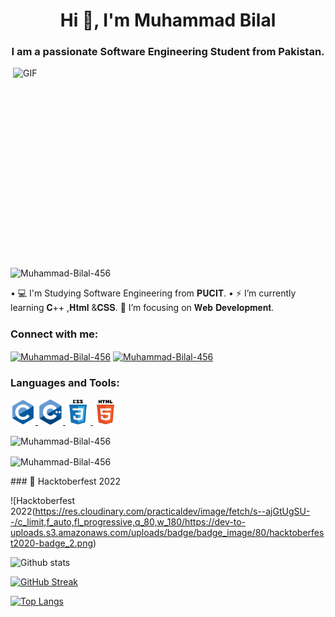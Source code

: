 <h1 align="center">Hi 👋, I'm Muhammad Bilal</h1>
<h3 align="center">I am a passionate Software Engineering Student from Pakistan.</h3>

<img align="right" alt="GIF" src="https://github.com/abhisheknaiidu/abhisheknaiidu/blob/master/code.gif?raw=true" width="500" height="320" />

<p align="left"> <img src="https://komarev.com/ghpvc/?username=Muhammad-Bilal-456&label=visitors&color=0e75b6&style=flat" alt="Muhammad-Bilal-456" /> </p>
<p>
</p>
• 💻 I'm Studying Software Engineering from 𝐏𝐔𝐂𝐈𝐓.
• ⚡ I’m currently learning 𝐂++ ,𝐇𝐭𝐦𝐥 &𝐂𝐒𝐒.
  🎯 I’m focusing on 𝐖𝐞𝐛 𝐃𝐞𝐯𝐞𝐥𝐨𝐩𝐦𝐞𝐧𝐭.
<p></p>
<p></p>
<p></p>
<h3 align="left">Connect with me:</h3>
<p align="left">
<a href="https://twitter.com/m_Bilal456" target="blank"><img align="center" src="https://raw.githubusercontent.com/rahuldkjain/github-profile-readme-generator/master/src/images/icons/Social/twitter.svg" alt="Muhammad-Bilal-456" height="30" width="40" /></a>
<a href="https://www.linkedin.com/in/muhammad-bilal-shah-792440249/" target="blank"><img align="center" src="https://raw.githubusercontent.com/rahuldkjain/github-profile-readme-generator/master/src/images/icons/Social/linked-in-alt.svg" alt="Muhammad-Bilal-456" height="28" width="37" /></a>
</p>

<h3 align="left">Languages and Tools:</h3>
<p align="left"> <a href="https://www.cprogramming.com/" target="_blank" rel="noreferrer"> <img src="https://raw.githubusercontent.com/devicons/devicon/master/icons/c/c-original.svg" alt="c" width="40" height="40"/> </a> <a href="https://www.w3schools.com/cpp/" target="_blank" rel="noreferrer"> <img src="https://raw.githubusercontent.com/devicons/devicon/master/icons/cplusplus/cplusplus-original.svg" alt="cplusplus" width="40" height="40"/> </a> <a href="https://www.w3schools.com/css/" target="_blank" rel="noreferrer"> <img src="https://raw.githubusercontent.com/devicons/devicon/master/icons/css3/css3-original-wordmark.svg" alt="css3" width="40" height="40"/> </a> <a href="https://www.w3.org/html/" target="_blank" rel="noreferrer">
  <img src="https://raw.githubusercontent.com/devicons/devicon/master/icons/html5/html5-original-wordmark.svg" alt="html5" width="40" height="40"/> </a></p>
  
<p> <img align="center" src="https://github-readme-stats.vercel.app/api?username=Muhammad-Bilal-456&show_icons=true&locale=en" alt="Muhammad-Bilal-456" /></p>

<p><img align="center" src="https://github-readme-streak-stats.herokuapp.com/?user=Muhammad-Bilal-456&" alt="Muhammad-Bilal-456" /></p>
### 🏅 Hacktoberfest 2022

![Hacktoberfest 2022(https://res.cloudinary.com/practicaldev/image/fetch/s--ajGtUgSU--/c_limit,f_auto,fl_progressive,q_80,w_180/https://dev-to-uploads.s3.amazonaws.com/uploads/badge/badge_image/80/hacktoberfest2020-badge_2.png)

![Github stats](https://github-readme-stats.vercel.app/api?username=Muhammad-Bilal-456&show_icons=true&theme=dark)

[![GitHub Streak](https://github-readme-streak-stats.herokuapp.com/?user=Muhammad-Bilal-456&theme=dark)](https://git.io/streak-stats)

[![Top Langs](https://github-readme-stats.vercel.app/api/top-langs/?username=Ansi007&layout=compact)](https://github.com/Muhammad-Bilal-456/github-readme-stats)
